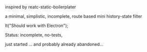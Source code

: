 inspired by reatc-static-boilerplater

a minimal, simplistic, incomplete, route based mini history-state filter

It("Should work with Electron");

Status: incomplete, no-tests, 

just started ... and probably already abandoned... 
